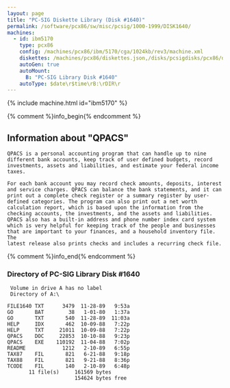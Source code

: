 ```yaml
---
layout: page
title: "PC-SIG Diskette Library (Disk #1640)"
permalink: /software/pcx86/sw/misc/pcsig/1000-1999/DISK1640/
machines:
  - id: ibm5170
    type: pcx86
    config: /machines/pcx86/ibm/5170/cga/1024kb/rev3/machine.xml
    diskettes: /machines/pcx86/diskettes.json,/disks/pcsigdisks/pcx86/diskettes.json
    autoGen: true
    autoMount:
      B: "PC-SIG Library Disk #1640"
    autoType: $date\r$time\rB:\rDIR\r
---
```


{% include machine.html id="ibm5170" %}

{% comment %}info_begin{% endcomment %}

## Information about "QPACS"

    QPACS is a personal accounting program that can handle up to nine
    different bank accounts, keep track of user defined budgets, record
    investments, assets and liabilities, and estimate your federal income
    taxes.
    
    For each bank account you may record check amounts, deposits, interest
    and service charges. QPACS can balance the bank statements, and it can
    print out a complete check register or a summary register by user-
    defined categories. The program can also print out a net worth
    calculation report, which is based upon the information from the
    checking accounts, the investments, and the assets and liabilities.
    QPACS also has a built-in address and phone number index card system
    which is very helpful for keeping track of the people and businesses
    that are important to your finances, and a household inventory file. The
    latest release also prints checks and includes a recurring check file.
{% comment %}info_end{% endcomment %}


### Directory of PC-SIG Library Disk #1640

     Volume in drive A has no label
     Directory of A:\

    FILE1640 TXT      3479  11-28-89   9:53a
    GO       BAT        38   1-01-80   1:37a
    GO       TXT       540  11-28-89  11:03a
    HELP     IDX       462  10-09-88   7:22p
    HELP     TXT     21011  10-09-88   7:22p
    QPACS    DOC     22853  10-10-88   9:23p
    QPACS    EXE    110192  11-04-88   7:02p
    README            1212   2-10-89   6:55p
    TAX87    FIL       821   6-21-88   9:18p
    TAX88    FIL       821   9-21-88   8:36p
    TCODE    FIL       140   2-10-89   6:48p
           11 file(s)     161569 bytes
                          154624 bytes free
